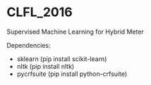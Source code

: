 # CLFL_2016
Supervised Machine Learning for Hybrid Meter

Dependencies:

* sklearn (pip install scikit-learn)
* nltk (pip install nltk)
* pycrfsuite (pip install python-crfsuite)

